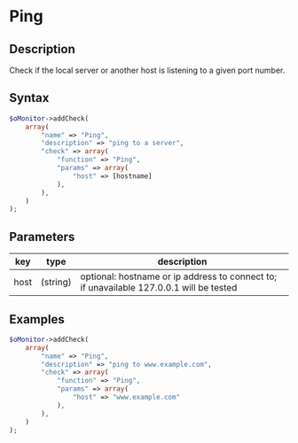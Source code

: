# Ping #

## Description ##

Check if the local server or another host is listening to a given port number.

## Syntax ##

```php
$oMonitor->addCheck(
    array(
        "name" => "Ping",
        "description" => "ping to a server",
        "check" => array(
            "function" => "Ping",
            "params" => array(
                "host" => [hostname]
            ),
        ),
    )
);
```

## Parameters ##

| key      | type     | description |
|---       |---       |---
|host      |(string)  |optional: hostname or ip address to connect to; if unavailable 127.0.0.1 will be tested

## Examples ##

```php
$oMonitor->addCheck(
    array(
        "name" => "Ping",
        "description" => "ping to www.example.com",
        "check" => array(
            "function" => "Ping",
            "params" => array(
                "host" => "www.example.com"
            ),
        ),
    )
);
```
